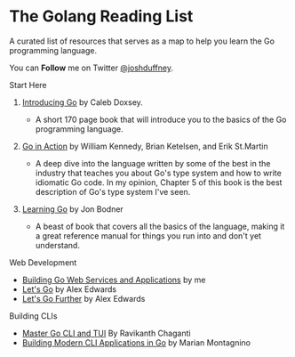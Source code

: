 # The Golang Reading List

A curated list of resources that serves as a map to help you learn the Go programming language.

You can **Follow** me on Twitter [@joshduffney](https://twitter.com/joshduffney).

Start Here
1. [Introducing Go](https://www.oreilly.com/library/view/introducing-go/9781491941997/) by Caleb Doxsey.
   - A short 170 page book that will introduce you to the basics of the Go programming language.

2. [Go in Action](https://www.manning.com/books/go-in-action-second-edition) by William Kennedy, Brian Ketelsen, and Erik St.Martin
   - A deep dive into the language written by some of the best in the industry that teaches you about Go's type system and how to write idiomatic Go code. In my opinion, Chapter 5 of this book is the best description of Go's type system I've seen.

3. [Learning Go](https://www.oreilly.com/library/view/learning-go/9781492077206/) by Jon Bodner
   - A beast of book that covers all the basics of the language, making it a great reference manual for things you run into and don't yet understand.

Web Development
- [Building Go Web Services and Applications](https://app.pluralsight.com/library/courses/go-building-web-services-applications) by me
- [Let's Go](https://lets-go.alexedwards.net/) by Alex Edwards
- [Let's Go Further](https://lets-go-further.alexedwards.net/) by Alex Edwards 

Building CLIs
- [Master Go CLI and TUI](https://leanpub.com/go-cli-tui) By Ravikanth Chaganti
- [Building Modern CLI Applications in Go](https://www.packtpub.com/product/building-modern-cli-applications-in-go) by Marian Montagnino

